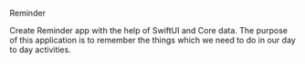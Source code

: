 Reminder

Create Reminder app with the help of SwiftUI and Core data.
The purpose of this application is to remember the things which we need to do in our day to day activities.
